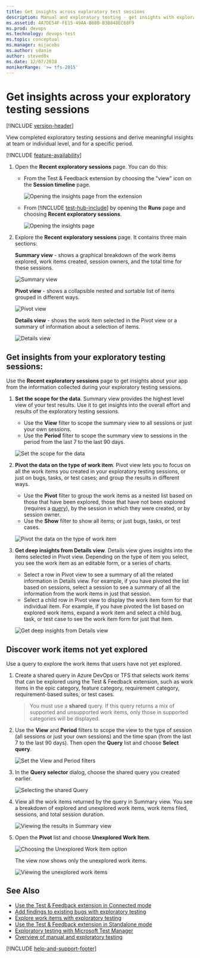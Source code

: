 ```yaml
---
title: Get insights across exploratory test sessions
description: Manual and exploratory testing - get insights with exploratory testing across your test sessions by using the Microsoft Test & Feedback extension
ms.assetid: 4A7DE54F-FE15-49AA-B88B-B3B848EC68F9
ms.prod: devops
ms.technology: devops-test
ms.topic: conceptual
ms.manager: mijacobs
ms.author: sdanie
author: steved0x
ms.date: 12/07/2018
monikerRange: '>= tfs-2015'
---
```


# Get insights across your exploratory testing sessions

[!INCLUDE [version-header](_shared/version-header.md)]
 
View completed exploratory testing sessions and derive meaningful insights
at team or individual level, and for a specific period. 

[!INCLUDE [feature-availability](_shared/feature-availability.md)] 

1. Open the **Recent exploratory sessions** page. You can do this:

   - From the Test &amp; Feedback extension by choosing the "view" icon on 
     the **Session timeline** page.
 
     ![Opening the insights page from the extension](media/insights-exploratory-testing/insights-exploratory-testing-01.png)
 
   - From [!INCLUDE [test-hub-include](_shared/test-hub-include.md)] by opening the **Runs** page and choosing **Recent exploratory sessions**.  

     ![Opening the insights page](media/insights-exploratory-testing/insights-exploratory-testing-02.png)

2. Explore the **Recent exploratory sessions** page. It contains three main sections:

   **Summary view** - shows a graphical breakdown of the work items explored, work items 
   created, session owners, and the total time for these sessions.
 
   ![Summary view](media/insights-exploratory-testing/insights-exploratory-testing-03.png)
 
   **Pivot view** - shows a collapsible nested and sortable list of items grouped in different ways. 
 
   ![Pivot view](media/insights-exploratory-testing/insights-exploratory-testing-03a.png)
 
   **Details view** - shows the work item selected in the Pivot
   view or a summary of information about a selection of items.
 
   ![Details view](media/insights-exploratory-testing/insights-exploratory-testing-03b.png)

## Get insights from your exploratory testing sessions:

Use the **Recent exploratory sessions** page to get insights about your
app from the information collected during your exploratory testing sessions.

1. **Set the scope for the data**. 
   Summary view  provides the highest level view of your test results.
   Use it to get insights into the overall effort and results of the 
   exploratory testing sessions. 

   - Use the **View** filter to scope the summary view to all sessions or just your own sessions.
   - Use the **Period** filter to scope the summary view to sessions in the period from the last 7 to the last 90 days.
 
   ![Set the scope for the data](media/insights-exploratory-testing/insights-exploratory-testing-04.png)

1. **Pivot the data on the type of work item**.
   Pivot view lets you to focus on all the work items you created
   in your exploratory testing sessions, or just on bugs, tasks, or test cases; 
   and group the results in different ways. 

   - Use the **Pivot** filter to group the work items as a
     nested list based on those that have been explored, 
     those that have not been explored (requires a [query](#not-explored)), 
     by the session in which they were created, or by session owner.
   - Use the **Show** filter to show all items; or just bugs, tasks, or test cases.<p />  

   ![Pivot the data on the type of work item](media/insights-exploratory-testing/insights-exploratory-testing-06.png)

1. **Get deep insights from Details view**.
   Details view gives insights into the items selected 
   in Pivot view. Depending on the type of item you select,
   you see the work item as an editable form, or a series of charts. 
 
   - Select a row in Pivot view to see a summary of 
     all the related information in Details view. For example, if you have pivoted the
     list based on sessions, select a session to see a 
     summary of all the information from the work items in just that session.
   - Select a child row in Pivot view to display the work item
     form for that individual item. For example, if you have pivoted
     the list based on explored work items, expand a work 
     item and select a child bug, task, or test case to see
     the work item form for just that item.<p />

   ![Get deep insights from Details view](media/insights-exploratory-testing/insights-exploratory-testing-07.png)

<a name="not-explored"></a>
## Discover work items not yet explored

Use a query to explore the work items that users have not yet explored.

1. Create a shared query in Azure DevOps or TFS that selects work items
   that can be explored using the Test &amp; Feedback extension, such as
   work items in the epic category, feature category, requirement category, 
   requirement-based suites, or test cases. 

   >You must use a **shared** query. If this query returns a mix of supported
   and unsupported work items, only those in supported categories will be displayed.   

1. Use the **View** and **Period** filters to scope the view to 
   the type of session (all sessions or just your own sessions)
   and the time span (from the last 7 to the last 90 days).
   Then open the **Query** list and choose **Select query**.

   ![Set the View and Period filters](media/insights-exploratory-testing/insights-exploratory-testing-08.png)

1. In the **Query selector** dialog, choose the shared query you created earlier.

   ![Selecting the shared Query](media/insights-exploratory-testing/insights-exploratory-testing-10.png)

1. View all the work items returned by the query in Summary view. You see
   a breakdown of explored and unexplored work items, work items filed, sessions, 
   and total session duration. 

   ![Viewing the results in Summary view](media/insights-exploratory-testing/insights-exploratory-testing-11.png)

1. Open the **Pivot** list and choose **Unexplored Work Item**.

   ![Choosing the Unexplored Work Item option](media/insights-exploratory-testing/insights-exploratory-testing-12.png)

   The view now shows only the unexplored work items.   

   ![Viewing the unexplored work items](media/insights-exploratory-testing/insights-exploratory-testing-13.png)

## See Also

* [Use the Test &amp; Feedback extension in Connected mode](connected-mode-exploratory-testing.md)
* [Add findings to existing bugs with exploratory testing](add-to-bugs-exploratory-testing.md)
* [Explore work items with exploratory testing](explore-workitems-exploratory-testing.md)
* [Use the Test &amp; Feedback extension in Standalone mode](standalone-mode-exploratory-testing.md)
* [Exploratory testing with Microsoft Test Manager](mtm/exploratory-testing-using-microsoft-test-manager.md)
* [Overview of manual and exploratory testing](index.yml)

[!INCLUDE [help-and-support-footer](_shared/help-and-support-footer.md)] 
